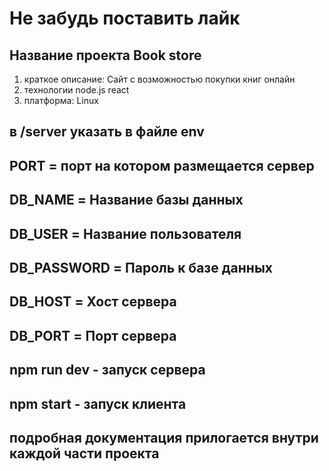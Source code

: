 # Не забудь поставить лайк

## Название проекта Book store

1. краткое описание: Сайт с возможностью покупки книг онлайн
2. технологии node.js react
3. платформа: Linux

## в /server указать в файле env

## PORT = порт на котором размещается сервер

## DB_NAME = Название базы данных

## DB_USER = Название пользователя

## DB_PASSWORD = Пароль к базе данных

## DB_HOST = Хост сервера

## DB_PORT = Порт сервера

## npm run dev - запуск сервера

## npm start - запуск клиента

## подробная документация прилогается внутри каждой части проекта

